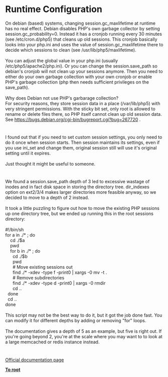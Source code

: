 # Runtime Configuration




<div class="phpcode"><span class="html">
On debian (based) systems, changing session.gc_maxlifetime at runtime has no real effect. Debian disables PHP&apos;s own garbage collector by setting session.gc_probability=0. Instead it has a cronjob running every 30 minutes (see /etc/cron.d/php5) that cleans up old sessions. This cronjob basically looks into your php.ini and uses the value of session.gc_maxlifetime there to decide which sessions to clean (see /usr/lib/php5/maxlifetime).<br><br>You can adjust the global value in your php.ini (usually /etc/php5/apache2/php.ini). Or you can change the session.save_path so debian&apos;s cronjob will not clean up your sessions anymore. Then you need to either do your own garbage collection with your own cronjob or enable PHP&apos;s garbage collection (php then needs sufficient privileges on the save_path).<br><br>Why does Debian not use PHP&apos;s garbarage collection?<br>For security reasons, they store session data in a place (/var/lib/php5) with very stringent permissions. With the sticky bit set, only root is allowed to rename or delete files there, so PHP itself cannot clean up old session data. See <a href="https://bugs.debian.org/cgi-bin/bugreport.cgi?bug=267720" rel="nofollow" target="_blank">https://bugs.debian.org/cgi-bin/bugreport.cgi?bug=267720</a> .</span>
</div>
  

#


<div class="phpcode"><span class="html">
I found out that if you need to set custom session settings, you only need to do it once when session starts. Then session maintains its settings, even if you use ini_set and change them, original session still will use it&apos;s original setting until it expires.<br><br>Just thought it might be useful to someone.</span>
</div>
  

#


<div class="phpcode"><span class="html">
We found a session.save_path depth of 3 led to excessive wastage of inodes and in fact disk space in storing the directory tree. dir_indexes option on ext2/3/4 makes larger directories more feasible anyway, so we decided to move to a depth of 2 instead.<br><br>It took a little puzzling to figure out how to move the existing PHP sessions up one directory tree, but we ended up running this in the root sessions directory:<br><br>#!/bin/sh<br>for a in ./* ; do<br>&#xA0; &#xA0; cd ./$a<br>&#xA0; &#xA0; pwd<br>&#xA0; &#xA0; for b in ./* ; do<br>&#xA0; &#xA0; &#xA0; cd ./$b<br>&#xA0; &#xA0; &#xA0; pwd<br>&#xA0; &#xA0; &#xA0; # Move existing sessions out<br>&#xA0; &#xA0; &#xA0; find ./* -xdev -type f -print0 | xargs -0 mv -t .<br>&#xA0; &#xA0; &#xA0; # Remove subdirectories<br>&#xA0; &#xA0; &#xA0; find ./* -xdev -type d -print0 | xargs -0 rmdir<br>&#xA0; &#xA0; &#xA0; cd ..<br>&#xA0; done<br>&#xA0; cd ..<br>done<br><br>This script may not be the best way to do it, but it got the job done fast. You can modify it for different depths by adding or removing &quot;for&quot; loops.<br><br>The documentation gives a depth of 5 as an example, but five is right out. If you&apos;re going beyond 2, you&apos;re at the scale where you may want to to look at a large memcached or redis instance instead.</span>
</div>
  

#

[Official documentation page](https://www.php.net/manual/en/session.configuration.php)

**[To root](/README.md)**